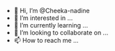 - 👋 Hi, I’m @Cheeka-nadine
- 👀 I’m interested in ...
- 🌱 I’m currently learning ...
- 💞️ I’m looking to collaborate on ...
- 📫 How to reach me ...

<!---
Cheeka-nadine/Cheeka-nadine is a ✨ special ✨ repository because its `README.md` (this file) appears on your GitHub profile.
You can click the Preview link to take a look at your changes.
--->
